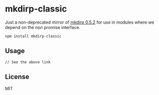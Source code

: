 mkdirp-classic
==============

Just a non-deprecated mirror of [mkdirp 0.5.2](https://github.com/substack/node-mkdirp/tree/0.5.1) for use in modules where we depend on the non promise interface.

    npm install mkdirp-classic

Usage
-----

    // See the above link

License
-------

MIT

